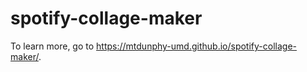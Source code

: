 # spotify-collage-maker

To learn more, go to https://mtdunphy-umd.github.io/spotify-collage-maker/.
